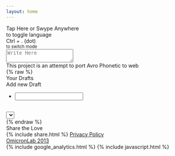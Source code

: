 ```yaml
---
layout: home
---
```

<div id="loading">
    <div class="spinner-bounce-circle">
        <div></div>
        <div></div>
    </div>
</div>
<div class="container wrapper" ng-controller="myDraft">
	<div id="leftbar" class="leftbar">
		<div id="indicator">
			<span id="mobilehint" class="vason">Tap Here or Swype Anywhere<br>to toggle language</span>
			<div class="avrosprite indicator-bare"></div>
			<div class="avrosprite indicator-glow"></div>
		</div>
		<div class="logoleft">
			<div class="avrosprite logo"></div>
		</div>
		<div class="vason bottomfloat leftbar">
			<span>Ctrl + . (dot)</span><br>
			<small>to switch mode</small>
		</div>
	</div>
	<div id="middle">
	    <div id="main">
			<textarea ng-model="selected_draft.content" id="inputor" class="inputor" placeholder="Write Here" spellcheck="false" autocapitalize="off" autocomplete="off" autocorrect="off"></textarea>
	    </div>
	</div>
	<div id="rightbar">
		<div class="logoright">
			<div class="avrosprite logo"></div>
		</div>
		<div class="vason txtright txttop">
			This project is an attempt to port Avro Phonetic to web
		</div>
        {% raw %}
        <div class="draft vason">
            <div class="centerme drafttitle">
                <span>Your Drafts</span><br>
                <span id="insertDraft" class="btn" ng-click="on_add_draft()"><span class="icon-plus tapbtn"></span>Add new Draft</span>
            </div>
            <ul>
                <li ng-class="{active: selected_draft == draft}" ng-repeat="draft in drafts | orderBy:'date':true">                    
                    <div class="libutton">
                        <span class="btn editbtn icon-pencil draft_edit"></span>
                        <span class="btn delbtn icon-remove" ng-click="on_del_draft(draft)"></span>
                    </div>
                    <a href="#" ng-click="on_select_draft(draft)">
                        <input class="title draft_name" type="text" ng-model="draft.name" readonly>
                        <small><span am-time-ago="draft.date"></span></small>
                    </a>
                </li>
            </ul>
            <br>
            <div class="centerme draftbody">
                <select ng-model="selected_draft"
                        ng-options="draft.name for draft in drafts | orderBy:'date':true">
                </select>
                <div id="mobilebtn">
                    <span id="mobEditBtn" class="icon-pencil tapbtn" ng-click="on_edit_draft()"></span>
                    <span id="mobDelBtn"  class="icon-remove tapbtn" ng-click="on_del_draft()"></span>
                </div>
            </div>
        </div>
        {% endraw %}
		<div class="vason share">
			Share the Love <br>
			{% include share.html %}
			<span><a href="privacy.html">Privacy Policy</a></span>
		</div>
		<div class="vason bottomfloat txtright">
			<a href="http://omicronlab.com">OmicronLab 2013</a>
		</div>
	</div>
</div>
{% include google_analytics.html %}
{% include javascript.html %}